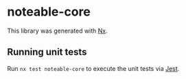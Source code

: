 # noteable-core

This library was generated with [Nx](https://nx.dev).

## Running unit tests

Run `nx test noteable-core` to execute the unit tests via [Jest](https://jestjs.io).
